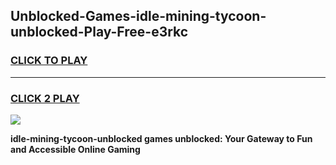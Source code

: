 
## Unblocked-Games-idle-mining-tycoon-unblocked-Play-Free-e3rkc
<h3>
<a href="https://premium76.site?title=idle-mining-tycoon-unblocked&ref=23A">CLICK TO PLAY</a></h3>
<hr>

<h3>
<a href="https://premium76.site?title=idle-mining-tycoon-unblocked&ref=23A">CLICK 2 PLAY</a>
  
</h3>

<a href="https://premium76.site?title=idle-mining-tycoon-unblocked&ref=23A"><img src="https://clearcache.store/games.png"></a>


**idle-mining-tycoon-unblocked games unblocked: Your Gateway to Fun and Accessible Online Gaming**
